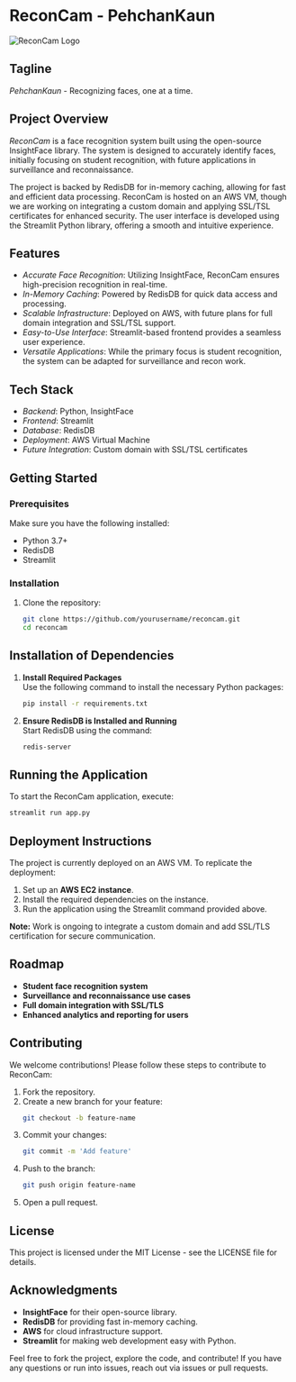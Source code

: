 # ReconCam - PehchanKaun

![ReconCam Logo](logo.jpg)

## Tagline
*PehchanKaun* - Recognizing faces, one at a time.

## Project Overview

*ReconCam* is a face recognition system built using the open-source InsightFace library. The system is designed to accurately identify faces, initially focusing on student recognition, with future applications in surveillance and reconnaissance.

The project is backed by RedisDB for in-memory caching, allowing for fast and efficient data processing. ReconCam is hosted on an AWS VM, though we are working on integrating a custom domain and applying SSL/TSL certificates for enhanced security. The user interface is developed using the Streamlit Python library, offering a smooth and intuitive experience.

## Features

- *Accurate Face Recognition*: Utilizing InsightFace, ReconCam ensures high-precision recognition in real-time.
- *In-Memory Caching*: Powered by RedisDB for quick data access and processing.
- *Scalable Infrastructure*: Deployed on AWS, with future plans for full domain integration and SSL/TSL support.
- *Easy-to-Use Interface*: Streamlit-based frontend provides a seamless user experience.
- *Versatile Applications*: While the primary focus is student recognition, the system can be adapted for surveillance and recon work.

## Tech Stack

- *Backend*: Python, InsightFace
- *Frontend*: Streamlit
- *Database*: RedisDB
- *Deployment*: AWS Virtual Machine
- *Future Integration*: Custom domain with SSL/TSL certificates

## Getting Started

### Prerequisites

Make sure you have the following installed:

- Python 3.7+
- RedisDB
- Streamlit

### Installation

1. Clone the repository:

   ```bash
   git clone https://github.com/yourusername/reconcam.git
   cd reconcam

## Installation of Dependencies

1. **Install Required Packages**  
   Use the following command to install the necessary Python packages:
   ```bash
   pip install -r requirements.txt
   ```

2. **Ensure RedisDB is Installed and Running**  
   Start RedisDB using the command:
   ```bash
   redis-server
   ```

## Running the Application

To start the ReconCam application, execute:
```bash
streamlit run app.py
```

## Deployment Instructions

The project is currently deployed on an AWS VM. To replicate the deployment:

1. Set up an **AWS EC2 instance**.
2. Install the required dependencies on the instance.
3. Run the application using the Streamlit command provided above.

**Note:** Work is ongoing to integrate a custom domain and add SSL/TLS certification for secure communication.

## Roadmap

- **Student face recognition system**
- **Surveillance and reconnaissance use cases**
- **Full domain integration with SSL/TLS**
- **Enhanced analytics and reporting for users**

## Contributing

We welcome contributions! Please follow these steps to contribute to ReconCam:

1. Fork the repository.
2. Create a new branch for your feature:
   ```bash
   git checkout -b feature-name
   ```
3. Commit your changes:
   ```bash
   git commit -m 'Add feature'
   ```
4. Push to the branch:
   ```bash
   git push origin feature-name
   ```
5. Open a pull request.

## License

This project is licensed under the MIT License - see the LICENSE file for details.

## Acknowledgments

- **InsightFace** for their open-source library.
- **RedisDB** for providing fast in-memory caching.
- **AWS** for cloud infrastructure support.
- **Streamlit** for making web development easy with Python.

Feel free to fork the project, explore the code, and contribute! If you have any questions or run into issues, reach out via issues or pull requests.



